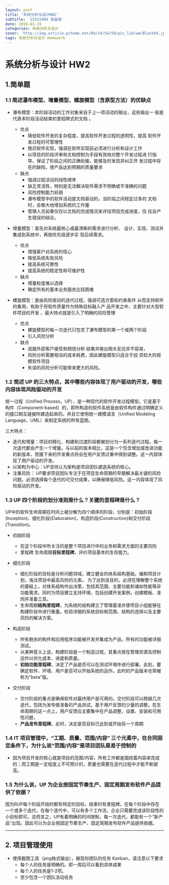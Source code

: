 ```yaml
---
layout: post
title: '系统分析与设计HW2'
subtitle: '15331404 张益强'
date: 2018-03-19
categories: 系统分析与设计
cover: 'http://img.article.pchome.net/00/34/54/50/pic_lib/wm/Black04.jpg'
tags: 系统分析与设计 Homework
---
```


# **系统分析与设计 HW2**

## 1.简单题
### 1.1 简述瀑布模型、增量模型、螺旋模型（含原型方法）的优缺点
- 瀑布模型：本阶段活动的工作对象来自于上一项活动的输出，这些输出一 般是代表本阶段活动结束的里程碑式的文档 。
   - 优点
       - 降低软件开发的复杂程度，提高软件开发过程的透明性，提高 软件开发过程的可管理性 
       - 推迟软件实现，强调在软件实现前必须进行分析和设计工作
       - 以项目的阶段评审和文档控制为手段有效地对整个开发过程进 行指导，保证了阶段之间的正确衔接，能够及时发现并纠正开 发过程中存在的缺陷，使产品达到预期的质量要求
   - 缺点
       - 强调过程活动的线性顺序 
       - 缺乏灵活性，特别是无法解决软件需求不明确或不准确的问题 
       - 风险控制能力较弱 
       - 瀑布模型中的软件活动是文档驱动的，当阶段之间规定过多的 文档时，会极大地增加系统的工作量 
       - 管理人员如果仅仅以文档的完成情况来评估项目完成进度，往 往会产生错误的结论。

- 增量模型：首先对系统最核心或最清晰的需求进行分析、 设计、实现、测试并集成到系统中，再按优先级逐步实 现后续需求。
  - 优点
      - 增强客户对系统的信心 
      - 降低系统失败风险 
      - 提高系统可靠性 
      - 提高系统的稳定性和可维护性 
  - 缺点
  	  - 增量粒度难以选择 
  	  - 确定所有的基本业务服务比较困难

- 螺旋模型：是由风险驱动的迭代过程，强调可选方案和约束条件 从而支持软件的重用，有助于将软件质量作为特殊目标融入产 品开发之中，主要针对大型软件项目的开发 ，最大特点就是引入了明确的风险管理 
   - 优点
   	  -  螺旋模型的每一次迭代只包含了瀑布模型的某一个或两个阶段 
   	  - 引入风险分析
   - 缺点
      - 说服外部客户接受和相信分析 结果并做出相关反应并不容易，
      - 风险分析需要相当的成本耗费，因此螺旋模型只适合于投 资较大的规模软件项目
      - 失误的风险分析可能带来更大的风险。


### 1.2 简述 UP 的三大特点，其中哪些内容体现了用户驱动的开发，哪些内容体现风险驱动的开发
统一过程（Unified Process，UP），是一种现代的软件开发过程模型。它是基于构件（Component-based）的，即所构造的软件系统是由软件构件通过明确定义的接口相互链接所建造起来的。并且它使用统一建模语言（Unified Modeling Language，UML）来制定系统的所有蓝图。

三大特点：
- 迭代和增量：项目的精化、构建和过渡阶段都被划分为一系列迭代过程。每一次迭代都会产生一个增量。与以前的版本相比，这是一个包含增加或改进功能的新版本，而接下来的开发重点将会在用户反馈过重中得到调整。这一内容体现了用户驱动的开发。 
- 以架构为中心：UP坚持认为架构是项目团队塑造系统的核心。 
- 注重风险： UP要求项目团队专注于在项目生命周期的早期解决最关键的风险问题。必须选择每个迭代的可交付成果，以确保降低风险。这一内容体现了风险驱动的开发。

### 1.3 UP 四个阶段的划分准则是什么？关键的里程碑是什么？
UP中的软件生命周期在时间上被分解为四个顺序的阶段，分别是：初始阶段(Inception)、细化阶段(Elaboration)、构造阶段(Construction)和交付阶段(Transition)。

- 初始阶段
	- 在这个阶段中所关注的是整个项目进行中的业务和需求方面的主要风险
   - 里程碑
生命周期**目标里程碑**，评价项目基本的生存能力。
   

- 细化阶段
   - 细化阶段的目标是分析问题领域，建立健全的体系结构基础，编制项目计划，淘汰项目中最高风险的元素。
为了达到该目的，必须在理解整个系统的基础上，对体系结构作出决策，包括其范围、主要功能和诸如性能等非功能需求。同时为项目建立支持环境，包括创建开发案例，创建模板、准则并准备工具。
   - 生命周期**结构里程碑**，为系统的结构建立了管理基准并使项目小组能够在构建阶段中进行衡量。检验详细的系统目标和范围、结构的选择以及主要风险的解决方案。

- 构造阶段
   - 所有剩余的构件和应用程序功能被开发并集成为产品，所有的功能被详细测试。
   - 从某种意义上说，构建阶段是一个制造过程，其重点放在管理资源及控制运作以优化成本、进度和质量。 
   - **初始功能里程碑**，决定了产品是否可以在测试环境中进行部署。此刻，要确定软件、环境、用户是否可以开始系统的运作。此时的产品版本也常被称为“beta”版。

- 交付阶段
   - 交付阶段的重点是确保软件对最终用户是可用的。交付阶段可以跨越几次迭代，包括为发布做准备的产品测试，基于用户反馈的少量的调整。在生命周期的这一点上，用户反馈应主要集中在产品调整，设置、安装和可用性问题，
   - **产品发布里程碑**。此时，决定是否目标已达到或开始另一个周期

### 1.4 IT 项目管理中，“工期、质量、范围/内容” 三个元素中，在合同固定条件下，为什么说“范围/内容”是项目团队是易于控制的
- 因为项目开发的核心就是项目的范围/内容，所有工作都是围绕着内容来完成的；而工期是一定程度上不可预计的，质量也需要在迭代过程中才能不断提高。

### 1.5 为什么说，UP 为企业按固定节奏生产、固定周期发布软件产品提供了依据？

因为RUP每个阶段开始时都有特定的目标，结束时有里程碑。在每个阶段中存在一个或多个迭代，在每个迭代中，可以有多个工作流，企业只需要完成该阶段性的小目标即可。总而言之，UP有着明确的时间限制，每一次迭代，都能有一个“新产品”出现。因此可以为企业按固定节奏生产、固定周期发布软件产品提供依据。


---------

## 2. 项目管理使用
- 使用截图工具（png格式输出），展现你团队的任务 Kanban，请注意以下要求
     - 每个人的任务是明确的。即一周后可以看到具体成果
     - 每个人的任务是1-2项。
     - 至少包含一个团队活动任务


     